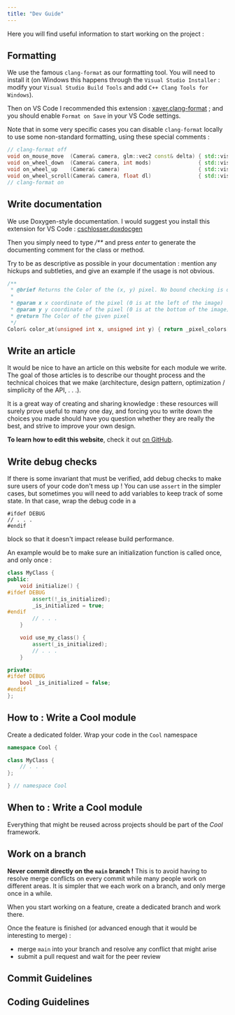 ```yaml
---
title: "Dev Guide"
---
```


Here you will find useful information to start working on the project :

## Formatting

We use the famous ```clang-format``` as our formatting tool. You will need to install it (on Windows this happens through the ```Visual Studio Installer``` : modify your ```Visual Studio Build Tools``` and add ```C++ Clang Tools for Windows```).

Then on VS Code I recommended this extension : [xaver.clang-format](https://marketplace.visualstudio.com/items?itemName=xaver.clang-format) ; and you should enable ```Format on Save``` in your VS Code settings.

Note that in some very specific cases you can disable ```clang-format``` locally to use some non-standard formatting, using these special comments : 

```cpp
// clang-format off
void on_mouse_move  (Camera& camera, glm::vec2 const& delta) { std::visit([&](auto&& state) { state.on_mouse_move  (*this, camera, delta); }, _state); }
void on_wheel_down  (Camera& camera, int mods)               { std::visit([&](auto&& state) { state.on_wheel_down  (*this, camera, mods);  }, _state); }
void on_wheel_up    (Camera& camera)                         { std::visit([&](auto&& state) { state.on_wheel_up    (*this, camera);        }, _state); }
void on_wheel_scroll(Camera& camera, float dl)               { std::visit([&](auto&& state) { state.on_wheel_scroll(*this, camera, dl);    }, _state); }
// clang-format on
```

## Write documentation

We use Doxygen-style documentation. I would suggest you install this extension for VS Code : [cschlosser.doxdocgen](https://marketplace.visualstudio.com/items?itemName=cschlosser.doxdocgen)

Then you simply need to type */\*\** and press *enter* to generate the documenting comment for the class or method.

Try to be as descriptive as possible in your documentation : mention any hickups and subtleties, and give an example if the usage is not obvious.

```cpp
/**
 * @brief Returns the Color of the (x, y) pixel. No bound checking is done, so this will crash if x is not inside [0, width() - 1] or y is not inside [0, height() - 1]
 * 
 * @param x x coordinate of the pixel (0 is at the left of the image)
 * @param y y coordinate of the pixel (0 is at the bottom of the image)
 * @return The Color of the given pixel
 */
Color& color_at(unsigned int x, unsigned int y) { return _pixel_colors[x + y * _width]; }
```

## Write an article

It would be nice to have an article on this website for each module we write. The goal of those articles is to describe our thought process and the technical choices that we make (architecture, design pattern, optimization / simplicity of the API, . . .).

It is a great way of creating and sharing knowledge : these resources will surely prove useful to many one day, and forcing you to write down the choices you made should have you question whether they are really the best, and strive to improve your own design.

**To learn how to edit this website**, check it out [on GitHub](https://github.com/CoolLibs/CoolLab-Devlog/).

## Write debug checks

If there is some invariant that must be verified, add debug checks to make sure users of your code don't mess up !
You can use ```assert``` in the simpler cases, but sometimes you will need to add variables to keep track of some state. In that case, wrap the debug code in a 
```
#ifdef DEBUG
// . . .
#endif
```
block so that it doesn't impact release build performance.

An example would be to make sure an initialization function is called once, and only once :

```cpp
class MyClass {
public:
    void initialize() {
#ifdef DEBUG
        assert(!_is_initialized);
        _is_initialized = true;
#endif
        // . . .
    }

    void use_my_class() {
        assert(_is_initialized);
        // . . .
    }

private:
#ifdef DEBUG
    bool _is_initialized = false;
#endif
};
```

## How to : Write a Cool module

Create a dedicated folder.
Wrap your code in the ```Cool``` namespace

```cpp
namespace Cool {

class MyClass {
    // . . .
};

} // namespace Cool
```

## When to : Write a Cool module

Everything that might be reused across projects should be part of the *Cool* framework.

## Work on a branch

**Never commit directly on the ```main``` branch !** This is to avoid having to resolve merge conflicts on every commit while many people work on different areas. It is simpler that we each work on a branch, and only merge once in a while.

When you start working on a feature, create a dedicated branch and work there.

Once the feature is finished (or advanced enough that it would be interesting to merge) :
- merge ```main``` into your branch and resolve any conflict that might arise
- submit a pull request and wait for the peer review

## Commit Guidelines


## Coding Guidelines
